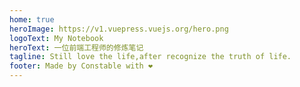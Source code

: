 ```yaml
---
home: true
heroImage: https://v1.vuepress.vuejs.org/hero.png
logoText: My Notebook
heroText: 一位前端工程师的修炼笔记
tagline: Still love the life,after recognize the truth of life.
footer: Made by Constable with ❤️
---
```

